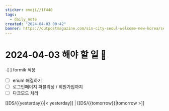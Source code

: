 ```yaml
---
sticker: emoji//1f440
tags:
  - daily_note
created: "2024-04-03 00:42"
banner: https://outpostmagazine.com/sin-city-seoul-welcome-new-korea/seoul-skyline-photo/
---
```

# 2024-04-03 해야 할 일 🎈

​-[ ] formik 적용
- [ ] enum 해결하기
- [ ] 로그인페이지 퍼블리싱 / 회원가입까지
- [ ] 다크모드 처리

[[DS/{{yesterday}}|< yesterday]] | [[DS/{{tomorrow}}|tomorrow >]]